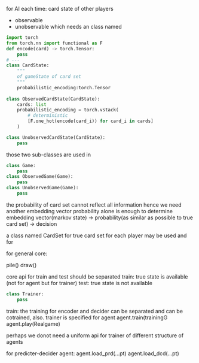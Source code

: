 for AI
each time:
card state of other players
 - observable
 - unobservable
which needs an class named
```python
import torch
from torch.nn import functional as F
def encode(card) -> torch.Tensor:
    pass
# ---
class CardState:
    """
    of gameState of card set
    """
    probabilistic_encoding:torch.Tensor
    
class ObservedCardState(CardState):
    cards: list
    probabilistic_encoding = torch.vstack(
        # deterministic
        [F.one_hot(encode(card_i)) for card_i in cards]
    )

class UnobservedCardState(CardState):
    pass

```

those two sub-classes are used in 
```python
class Game:
    pass
class ObservedGame(Game):
    pass
class UnobservedGame(Game):
    pass
```

the probability of card set cannot reflect all information
hence we need another embedding vector
probability alone is enough to determine
embedding vector(markov state) 
-> probability(as similar as possible to true card set) 
-> decision

a class named CardSet for true card set for each player may be used
and for 


for general core:

pile()
draw()


core api for train and test should be separated
train:
true state is available (not for agent but for trainer)
test:
true state is not available

```python
class Trainer:
    pass
```
train: the training for encoder and decider can be separated
and can be cotrained, also.
trainer is specified for agent
agent.train(trainingG
agent.play(Realgame)

perhaps we donot need a uniform api for trainer
of different structure of agents

for predicter-decider agent:
agent.load_prd(...pt)
agent.load_dcd(...pt)






